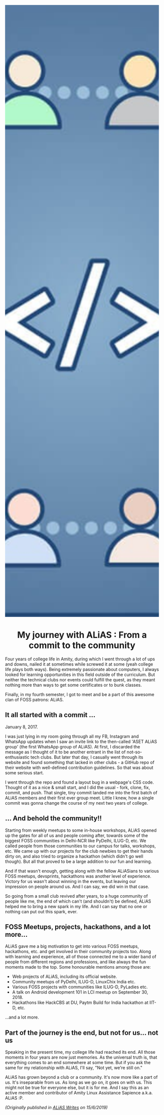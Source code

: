 <img src="../../assets/images/community.jpg" alt="" style="width:100%;height:50vh;object-fit:cover"/>

<h1 style="text-align: center;">My journey with ALiAS : From a commit to the community</h1>

Four years of college life in Amity, during which I went through a lot of ups and downs, nailed it at sometimes while screwed it at some (yeah college life plays both ways). Being extremely passionate about computers, I always looked for learning opportunities in this field outside of the curriculum. But neither the technical clubs nor events could fulfill the quest, as they meant nothing more than ways to get some certificates or to bunk classes.

Finally, in my fourth semester, I got to meet and be a part of this awesome clan of FOSS patrons: ALiAS.

## It all started with a commit ...
January 8, 2017.

I was just lying in my room going through all my FB, Instagram and WhatsApp updates when I saw an invite link to the then-called 'ASET ALiAS group' (the first WhatsApp group of ALiAS). At first, I discarded the message as I thought of it to be another entrant in the list of not-so-enthusiastic tech clubs. But later that day, I casually went through its website and found something that lacked in other clubs - a GitHub repo of their website with well-defined contribution guidelines. So that was about some serious start.

I went through the repo and found a layout bug in a webpage's CSS code. Thought of it as a nice & small start, and I did the usual - fork, clone, fix, commit, and push. That single, tiny commit landed me into the first batch of ALiAS members and their first ever group meet. Little I knew, how a single commit was gonna change the course of my next two years of college.

## ... And behold the community!!
Starting from weekly meetups to some in-house workshops, ALiAS opened up the gates for all of us and people coming after, towards some of the biggest FOSS communities in Delhi-NCR like PyDelhi, ILUG-D, etc. We called people from those communities to our campus for talks, workshops, etc. We came up with our projects for the club newbies to get their hands dirty on, and also tried to organize a hackathon (which didn't go well though). But all that proved to be a large addition to our fun and learning.

And if that wasn't enough, getting along with the fellow ALiASians to various FOSS meetups, devsprints, hackathons was another level of experience. Victory for us wasn't about winning in the events, but leaving our impression on people around us. And I can say, we did win in that case.

So going from a small club revived after years, to a huge community of people like me, the end of which can't (and shouldn't) be defined, ALiAS helped me to bring a new spark in my life. And I can say that no one or nothing can put out this spark, ever.

## FOSS Meetups, projects, hackathons, and a lot more...
ALiAS gave me a big motivation to get into various FOSS meetups, hackathons, etc. and get involved in their community projects too. Along with learning and experience, all of those connected me to a wider band of people from different regions and professions, and like always the fun moments made to the top. Some honourable mentions among those are:

- Web projects of ALiAS, including its official website.
- Community meetups of PyDelhi, ILUG-D, LinuxChix India etc.
- Various FOSS projects with communities like ILUG-D, PyLadies etc.
- A talk on Android development 101 in LCI meetup on September 30, 2018.
- Hackathons like HackCBS at DU, Paytm Build for India hackathon at IIT-D, etc.

...and a lot more.

## Part of the journey is the end, but not for us... not us
Speaking in the present time, my college life had reached its end. All those moments in four years are now just memories. As the universal truth is, that everything comes to an end somewhere at some time. But if you ask the same for my relationship with ALiAS, I'll say, "Not yet, we're still on."

ALiAS has grown beyond a club or a community. It's now more like a part of us. It's inseparable from us. As long as we go on, it goes on with us. This might not be true for everyone else, but it is for me. And I say this as an active member and contributor of Amity Linux Assistance Sapience a.k.a. ALiAS :P.

*(Originally published in [ALiAS Writes](https://asetalias.in/blog/post/animesh-alias-journey) on 15/6/2019)*
